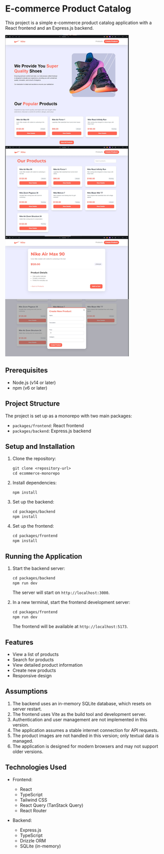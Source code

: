 # E-commerce Product Catalog

This project is a simple e-commerce product catalog application with a React frontend and an Express.js backend.

![Project Screenshot](Frame.png)

## Prerequisites

- Node.js (v14 or later)
- npm (v6 or later)

## Project Structure

The project is set up as a monorepo with two main packages:

- `packages/frontend`: React frontend
- `packages/backend`: Express.js backend

## Setup and Installation

1. Clone the repository:

   ```
   git clone <repository-url>
   cd ecommerce-monorepo
   ```

2. Install dependencies:

   ```
   npm install
   ```

3. Set up the backend:

   ```
   cd packages/backend
   npm install
   ```

4. Set up the frontend:
   ```
   cd packages/frontend
   npm install
   ```

## Running the Application

1. Start the backend server:

   ```
   cd packages/backend
   npm run dev
   ```

   The server will start on `http://localhost:3000`.

2. In a new terminal, start the frontend development server:
   ```
   cd packages/frontend
   npm run dev
   ```
   The frontend will be available at `http://localhost:5173`.

## Features

- View a list of products
- Search for products
- View detailed product information
- Create new products
- Responsive design

## Assumptions

1. The backend uses an in-memory SQLite database, which resets on server restart.
2. The frontend uses Vite as the build tool and development server.
3. Authentication and user management are not implemented in this version.
4. The application assumes a stable internet connection for API requests.
5. The product images are not handled in this version; only textual data is managed.
6. The application is designed for modern browsers and may not support older versions.

## Technologies Used

- Frontend:

  - React
  - TypeScript
  - Tailwind CSS
  - React Query (TanStack Query)
  - React Router

- Backend:
  - Express.js
  - TypeScript
  - Drizzle ORM
  - SQLite (in-memory)
